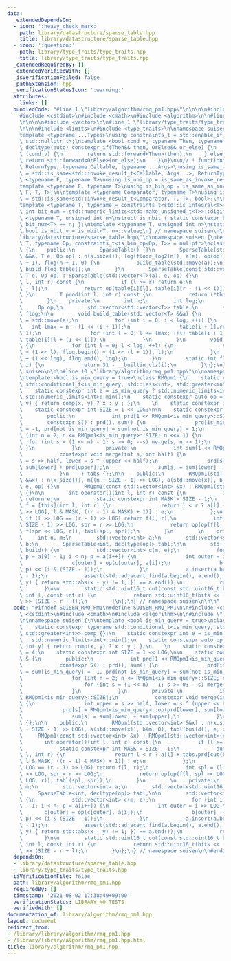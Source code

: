 ```yaml
---
data:
  _extendedDependsOn:
  - icon: ':heavy_check_mark:'
    path: library/datastructure/sparse_table.hpp
    title: library/datastructure/sparse_table.hpp
  - icon: ':question:'
    path: library/type_traits/type_traits.hpp
    title: library/type_traits/type_traits.hpp
  _extendedRequiredBy: []
  _extendedVerifiedWith: []
  _isVerificationFailed: false
  _pathExtension: hpp
  _verificationStatusIcon: ':warning:'
  attributes:
    links: []
  bundledCode: "#line 1 \"library/algorithm/rmq_pm1.hpp\"\n\n\n\n#include <cassert>\n\
    #include <cstdint>\n#include <cmath>\n#include <algorithm>\n\n#line 1 \"library/datastructure/sparse_table.hpp\"\
    \n\n\n\n#include <vector>\n\n#line 1 \"library/type_traits/type_traits.hpp\"\n\
    \n\n\n#include <limits>\n#include <type_traits>\n\nnamespace suisen {\n// ! utility\n\
    template <typename ...Types>\nusing constraints_t = std::enable_if_t<std::conjunction_v<Types...>,\
    \ std::nullptr_t>;\ntemplate <bool cond_v, typename Then, typename OrElse>\nconstexpr\
    \ decltype(auto) constexpr_if(Then&& then, OrElse&& or_else) {\n    if constexpr\
    \ (cond_v) {\n        return std::forward<Then>(then);\n    } else {\n       \
    \ return std::forward<OrElse>(or_else);\n    }\n}\n\n// ! function\ntemplate <typename\
    \ ReturnType, typename Callable, typename ...Args>\nusing is_same_as_invoke_result\
    \ = std::is_same<std::invoke_result_t<Callable, Args...>, ReturnType>;\ntemplate\
    \ <typename F, typename T>\nusing is_uni_op = is_same_as_invoke_result<T, F, T>;\n\
    template <typename F, typename T>\nusing is_bin_op = is_same_as_invoke_result<T,\
    \ F, T, T>;\n\ntemplate <typename Comparator, typename T>\nusing is_comparator\
    \ = std::is_same<std::invoke_result_t<Comparator, T, T>, bool>;\n\n// ! integral\n\
    template <typename T, typename = constraints_t<std::is_integral<T>>>\nconstexpr\
    \ int bit_num = std::numeric_limits<std::make_unsigned_t<T>>::digits;\ntemplate\
    \ <typename T, unsigned int n>\nstruct is_nbit { static constexpr bool value =\
    \ bit_num<T> == n; };\ntemplate <typename T, unsigned int n>\nstatic constexpr\
    \ bool is_nbit_v = is_nbit<T, n>::value;\n} // namespace suisen\n\n\n#line 7 \"\
    library/datastructure/sparse_table.hpp\"\n\nnamespace suisen {\ntemplate <typename\
    \ T, typename Op, constraints_t<is_bin_op<Op, T>> = nullptr>\nclass SparseTable\
    \ {\n    public:\n        SparseTable() {}\n        SparseTable(std::vector<T>\
    \ &&a, T e, Op op) : n(a.size()), log(floor_log2(n)), e(e), op(op), table(log\
    \ + 1), flog(n + 1, 0) {\n            build_table(std::move(a));\n           \
    \ build_flog_table();\n        }\n        SparseTable(const std::vector<T> &a,\
    \ T e, Op op) : SparseTable(std::vector<T>(a), e, op) {}\n        T operator()(int\
    \ l, int r) const {\n            if (l >= r) return e;\n            int i = flog[r\
    \ - l];\n            return op(table[i][l], table[i][r - (1 << i)]);\n       \
    \ }\n        T prod(int l, int r) const {\n            return (*this)(l, r);\n\
    \        }\n    private:\n        int n;\n        int log;\n        T e;\n   \
    \     Op op;\n        std::vector<std::vector<T>> table;\n        std::vector<int>\
    \ flog;\n\n        void build_table(std::vector<T> &&a) {\n            table[0]\
    \ = std::move(a);\n            for (int i = 0; i < log; ++i) {\n             \
    \   int lmax = n - (1 << (i + 1));\n                table[i + 1].resize(lmax +\
    \ 1);\n                for (int l = 0; l <= lmax; ++l) table[i + 1][l] = op(table[i][l],\
    \ table[i][l + (1 << i)]);\n            }\n        }\n        void build_flog_table()\
    \ {\n            for (int l = 0; l < log; ++l) {\n                std::fill(flog.begin()\
    \ + (1 << l), flog.begin() + (1 << (l + 1)), l);\n            }\n            std::fill(flog.begin()\
    \ + (1 << log), flog.end(), log);\n        }\n        static int floor_log2(int\
    \ i) {\n            return 31 - __builtin_clz(i);\n        }\n};\n} // namespace\
    \ suisen\n\n\n#line 10 \"library/algorithm/rmq_pm1.hpp\"\n\nnamespace suisen {\n\
    \ntemplate <bool is_min_query = true>\nclass RMQpm1 {\n    static constexpr typename\
    \ std::conditional_t<is_min_query, std::less<int>, std::greater<int>> comp {};\n\
    \    static constexpr int e = is_min_query ? std::numeric_limits<int>::max() :\
    \ std::numeric_limits<int>::min();\n    static constexpr auto op = [](int x, int\
    \ y) { return comp(x, y) ? x : y ; };\n    \n    static constexpr int LOG = 4;\n\
    \    static constexpr int SIZE = 1 << LOG;\n\n    static constexpr class S {\n\
    \        public:\n            int prd[1 << RMQpm1<is_min_query>::SIZE];\n    \
    \        constexpr S() : prd(), sum() {\n                prd[is_min_query] = sum[is_min_query]\
    \ = -1, prd[not is_min_query] = sum[not is_min_query] = 1;\n                for\
    \ (int n = 2; n <= RMQpm1<is_min_query>::SIZE; n <<= 1) {\n                  \
    \  for (int s = (1 << n) - 1; s >= 0; --s) merge(s, n >> 1);\n               \
    \ }\n            }\n        private:\n            int sum[1 << RMQpm1<is_min_query>::SIZE];\n\
    \            constexpr void merge(int s, int half) {\n                int upper\
    \ = s >> half, lower = s ^ (upper << half);\n                prd[s] = RMQpm1<is_min_query>::op(prd[lower],\
    \ sum[lower] + prd[upper]);\n                sum[s] = sum[lower] + sum[upper];\n\
    \            }\n    } tabs {};\n\n    public:\n        RMQpm1(std::vector<int>\
    \ &&x) : n(x.size()), m((n + SIZE - 1) >> LOG), a(std::move(x)), b(m, 0), tabl(build(),\
    \ e, op) {}\n        RMQpm1(const std::vector<int> &x) : RMQpm1(std::vector<int>(x))\
    \ {}\n\n        int operator()(int l, int r) const {\n            if (l >= r)\
    \ return e;\n            static constexpr int MASK = SIZE - 1;\n            auto\
    \ f = [this](int l, int r) {\n                return l < r ? a[l] + tabs.prd[cut(b[l\
    \ >> LOG], l & MASK, ((r - 1) & MASK) + 1)] : e;\n            };\n           \
    \ if (l >> LOG == (r - 1) >> LOG) return f(l, r);\n            int spl = (l +\
    \ SIZE - 1) >> LOG, spr = r >> LOG;\n            return op(op(f(l, spl << LOG),\
    \ f(spr << LOG, r)), tabl(spl, spr));\n        }\n        \n    private:\n   \
    \     int n, m;\n        std::vector<int> a;\n        std::vector<std::uint16_t>\
    \ b;\n        SparseTable<int, decltype(op)> tabl;\n\n        std::vector<int>\
    \ build() {\n            std::vector<int> c(m, e);\n            for (int i = 0,\
    \ p = a[0] - 1; i < n; p = a[i++]) {\n                int outer = i >> LOG;\n\
    \                c[outer] = op(c[outer], a[i]);\n                b[outer] |= comp(a[i],\
    \ p) << (i & (SIZE - 1));\n            }\n            a.insert(a.begin(), a[0]\
    \ - 1);\n            assert(std::adjacent_find(a.begin(), a.end(), [](int x, int\
    \ y) { return std::abs(x - y) != 1; }) == a.end());\n            return c;\n \
    \       }\n\n        static std::uint16_t cut(const std::uint16_t bits, const\
    \ int l, const int r) {\n            return std::uint16_t(bits << (SIZE - r))\
    \ >> (SIZE - r + l);\n        }\n};\n} // namespace suisen\n\n\n"
  code: "#ifndef SUISEN_RMQ_PM1\n#define SUISEN_RMQ_PM1\n\n#include <cassert>\n#include\
    \ <cstdint>\n#include <cmath>\n#include <algorithm>\n\n#include \"library/datastructure/sparse_table.hpp\"\
    \n\nnamespace suisen {\n\ntemplate <bool is_min_query = true>\nclass RMQpm1 {\n\
    \    static constexpr typename std::conditional_t<is_min_query, std::less<int>,\
    \ std::greater<int>> comp {};\n    static constexpr int e = is_min_query ? std::numeric_limits<int>::max()\
    \ : std::numeric_limits<int>::min();\n    static constexpr auto op = [](int x,\
    \ int y) { return comp(x, y) ? x : y ; };\n    \n    static constexpr int LOG\
    \ = 4;\n    static constexpr int SIZE = 1 << LOG;\n\n    static constexpr class\
    \ S {\n        public:\n            int prd[1 << RMQpm1<is_min_query>::SIZE];\n\
    \            constexpr S() : prd(), sum() {\n                prd[is_min_query]\
    \ = sum[is_min_query] = -1, prd[not is_min_query] = sum[not is_min_query] = 1;\n\
    \                for (int n = 2; n <= RMQpm1<is_min_query>::SIZE; n <<= 1) {\n\
    \                    for (int s = (1 << n) - 1; s >= 0; --s) merge(s, n >> 1);\n\
    \                }\n            }\n        private:\n            int sum[1 <<\
    \ RMQpm1<is_min_query>::SIZE];\n            constexpr void merge(int s, int half)\
    \ {\n                int upper = s >> half, lower = s ^ (upper << half);\n   \
    \             prd[s] = RMQpm1<is_min_query>::op(prd[lower], sum[lower] + prd[upper]);\n\
    \                sum[s] = sum[lower] + sum[upper];\n            }\n    } tabs\
    \ {};\n\n    public:\n        RMQpm1(std::vector<int> &&x) : n(x.size()), m((n\
    \ + SIZE - 1) >> LOG), a(std::move(x)), b(m, 0), tabl(build(), e, op) {}\n   \
    \     RMQpm1(const std::vector<int> &x) : RMQpm1(std::vector<int>(x)) {}\n\n \
    \       int operator()(int l, int r) const {\n            if (l >= r) return e;\n\
    \            static constexpr int MASK = SIZE - 1;\n            auto f = [this](int\
    \ l, int r) {\n                return l < r ? a[l] + tabs.prd[cut(b[l >> LOG],\
    \ l & MASK, ((r - 1) & MASK) + 1)] : e;\n            };\n            if (l >>\
    \ LOG == (r - 1) >> LOG) return f(l, r);\n            int spl = (l + SIZE - 1)\
    \ >> LOG, spr = r >> LOG;\n            return op(op(f(l, spl << LOG), f(spr <<\
    \ LOG, r)), tabl(spl, spr));\n        }\n        \n    private:\n        int n,\
    \ m;\n        std::vector<int> a;\n        std::vector<std::uint16_t> b;\n   \
    \     SparseTable<int, decltype(op)> tabl;\n\n        std::vector<int> build()\
    \ {\n            std::vector<int> c(m, e);\n            for (int i = 0, p = a[0]\
    \ - 1; i < n; p = a[i++]) {\n                int outer = i >> LOG;\n         \
    \       c[outer] = op(c[outer], a[i]);\n                b[outer] |= comp(a[i],\
    \ p) << (i & (SIZE - 1));\n            }\n            a.insert(a.begin(), a[0]\
    \ - 1);\n            assert(std::adjacent_find(a.begin(), a.end(), [](int x, int\
    \ y) { return std::abs(x - y) != 1; }) == a.end());\n            return c;\n \
    \       }\n\n        static std::uint16_t cut(const std::uint16_t bits, const\
    \ int l, const int r) {\n            return std::uint16_t(bits << (SIZE - r))\
    \ >> (SIZE - r + l);\n        }\n};\n} // namespace suisen\n\n#endif // SUISEN_RMQ_PM1\n"
  dependsOn:
  - library/datastructure/sparse_table.hpp
  - library/type_traits/type_traits.hpp
  isVerificationFile: false
  path: library/algorithm/rmq_pm1.hpp
  requiredBy: []
  timestamp: '2021-08-02 17:38:49+09:00'
  verificationStatus: LIBRARY_NO_TESTS
  verifiedWith: []
documentation_of: library/algorithm/rmq_pm1.hpp
layout: document
redirect_from:
- /library/library/algorithm/rmq_pm1.hpp
- /library/library/algorithm/rmq_pm1.hpp.html
title: library/algorithm/rmq_pm1.hpp
---
```

